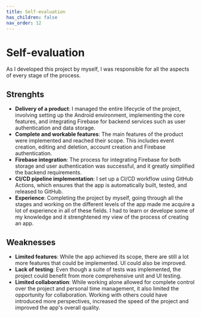 ```yaml
---
title: Self-evaluation
has_children: false
nav_order: 12
---
```


# Self-evaluation

As I developed this project by myself, I was responsible for all the aspects of every stage of the process.

## Strenghts

- **Delivery of a product**: I managed the entire lifecycle of the project, involving setting up the Android environment, implementing the core features, and integrating Firebase for backend services such as user authentication and data storage.
- **Complete and workable features**: The main features of the product were implemented and reached their scope. This includes event creation, editing and deletion, account creation and Firebase authentication.
- **Firebase integration**: The process for integrating Firebase for both storage and user authentication was successful, and it greatly simplified the backend requirements.
- **CI/CD pipeline implementation**: I set up a CI/CD workflow using GitHub Actions, which ensures that the app is automatically built, tested, and released to GitHub.
- **Experience**: Completing the project by myself, going through all the stages and working on the different levels of the app made me acquire a lot of experience in all of these fields. I had to learn or develope some of my knowledge and it strenghtened my view of the process of creating an app.

## Weaknesses

- **Limited features**: While the app achieved its scope, there are still a lot more features that could be implemented. UI could also be improved.
- **Lack of testing**: Even though a suite of tests was implemented, the project could benefit from more comprehensive unit and UI testing. 
- **Limited collaboration**: While working alone allowed for complete control over the project and personal time management, it also limited the opportunity for collaboration. Working with others could have introduced more perspectives, increased the speed of the project and improved the app's overall quality.
